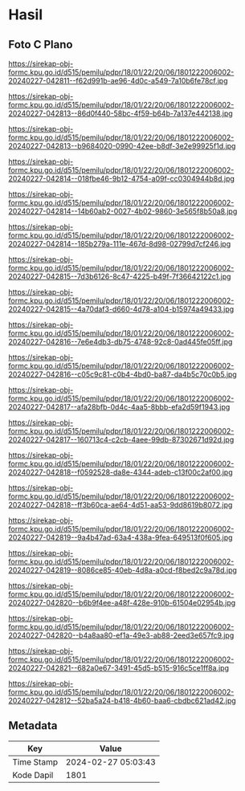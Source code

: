 # Hasil

## Foto C Plano

https://sirekap-obj-formc.kpu.go.id/d515/pemilu/pdpr/18/01/22/20/06/1801222006002-20240227-042811--f62d991b-ae96-4d0c-a549-7a10b6fe78cf.jpg

https://sirekap-obj-formc.kpu.go.id/d515/pemilu/pdpr/18/01/22/20/06/1801222006002-20240227-042813--86d0f440-58bc-4f59-b64b-7a137e442138.jpg

https://sirekap-obj-formc.kpu.go.id/d515/pemilu/pdpr/18/01/22/20/06/1801222006002-20240227-042813--b9684020-0990-42ee-b8df-3e2e99925f1d.jpg

https://sirekap-obj-formc.kpu.go.id/d515/pemilu/pdpr/18/01/22/20/06/1801222006002-20240227-042814--018fbe46-9b12-4754-a09f-cc0304944b8d.jpg

https://sirekap-obj-formc.kpu.go.id/d515/pemilu/pdpr/18/01/22/20/06/1801222006002-20240227-042814--14b60ab2-0027-4b02-9860-3e565f8b50a8.jpg

https://sirekap-obj-formc.kpu.go.id/d515/pemilu/pdpr/18/01/22/20/06/1801222006002-20240227-042814--185b279a-111e-467d-8d98-02799d7cf246.jpg

https://sirekap-obj-formc.kpu.go.id/d515/pemilu/pdpr/18/01/22/20/06/1801222006002-20240227-042815--7d3b6126-8c47-4225-b49f-7f36642122c1.jpg

https://sirekap-obj-formc.kpu.go.id/d515/pemilu/pdpr/18/01/22/20/06/1801222006002-20240227-042815--4a70daf3-d660-4d78-a104-b15974a49433.jpg

https://sirekap-obj-formc.kpu.go.id/d515/pemilu/pdpr/18/01/22/20/06/1801222006002-20240227-042816--7e6e4db3-db75-4748-92c8-0ad445fe05ff.jpg

https://sirekap-obj-formc.kpu.go.id/d515/pemilu/pdpr/18/01/22/20/06/1801222006002-20240227-042816--c05c9c81-c0b4-4bd0-ba87-da4b5c70c0b5.jpg

https://sirekap-obj-formc.kpu.go.id/d515/pemilu/pdpr/18/01/22/20/06/1801222006002-20240227-042817--afa28bfb-0d4c-4aa5-8bbb-efa2d59f1943.jpg

https://sirekap-obj-formc.kpu.go.id/d515/pemilu/pdpr/18/01/22/20/06/1801222006002-20240227-042817--160713c4-c2cb-4aee-99db-87302671d92d.jpg

https://sirekap-obj-formc.kpu.go.id/d515/pemilu/pdpr/18/01/22/20/06/1801222006002-20240227-042818--f0592528-da8e-4344-adeb-c13f00c2af00.jpg

https://sirekap-obj-formc.kpu.go.id/d515/pemilu/pdpr/18/01/22/20/06/1801222006002-20240227-042818--ff3b60ca-ae64-4d51-aa53-9dd8619b8072.jpg

https://sirekap-obj-formc.kpu.go.id/d515/pemilu/pdpr/18/01/22/20/06/1801222006002-20240227-042819--9a4b47ad-63a4-438a-9fea-649513f0f605.jpg

https://sirekap-obj-formc.kpu.go.id/d515/pemilu/pdpr/18/01/22/20/06/1801222006002-20240227-042819--8086ce85-40eb-4d8a-a0cd-f8bed2c9a78d.jpg

https://sirekap-obj-formc.kpu.go.id/d515/pemilu/pdpr/18/01/22/20/06/1801222006002-20240227-042820--b6b9f4ee-a48f-428e-910b-61504e02954b.jpg

https://sirekap-obj-formc.kpu.go.id/d515/pemilu/pdpr/18/01/22/20/06/1801222006002-20240227-042820--b4a8aa80-ef1a-49e3-ab88-2eed3e657fc9.jpg

https://sirekap-obj-formc.kpu.go.id/d515/pemilu/pdpr/18/01/22/20/06/1801222006002-20240227-042821--682a0e67-3491-45d5-b515-916c5ce1ff8a.jpg

https://sirekap-obj-formc.kpu.go.id/d515/pemilu/pdpr/18/01/22/20/06/1801222006002-20240227-042812--52ba5a24-b418-4b60-baa6-cbdbc621ad42.jpg


## Metadata

| Key        | Value               |
| ---------- | ------------------- |
| Time Stamp | 2024-02-27 05:03:43 |
| Kode Dapil | 1801                |



